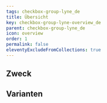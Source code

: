 ```yaml
---
tags: checkbox-group-lyne_de
title: Übersicht
key: checkbox-group-lyne-overview_de
parent: checkbox-group-lyne_de
icon: overview
order: 1
permalink: false
eleventyExcludeFromCollections: true
---
```


## Zweck

## Varianten

